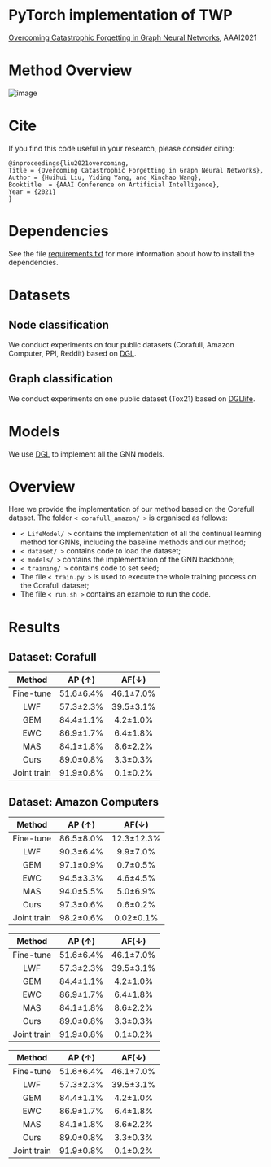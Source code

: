 # PyTorch implementation of TWP
[Overcoming Catastrophic Forgetting in Graph Neural Networks](https://arxiv.org/pdf/2012.06002.pdf), AAAI2021

# Method Overview
![image](https://github.com/hhliu79/TWP/blob/master/overview.png)

# Cite
If you find this code useful in your research, please consider citing:

    @inproceedings{liu2021overcoming,
	Title = {Overcoming Catastrophic Forgetting in Graph Neural Networks},
	Author = {Huihui Liu, Yiding Yang, and Xinchao Wang},
	Booktitle  = {AAAI Conference on Artificial Intelligence},
	Year = {2021}
    }

# Dependencies
See the file [requirements.txt](https://github.com/hhliu79/TWP/blob/master/requirements.txt) for more information about how to install the dependencies.

# Datasets
## Node classification
We conduct experiments on four public datasets (Corafull, Amazon Computer, PPI, Reddit) based on [DGL](https://docs.dgl.ai/en/0.4.x/).<br>

## Graph classification
We conduct experiments on one public dataset (Tox21) based on [DGLlife](https://lifesci.dgl.ai/index.html).

# Models
We use [DGL](https://docs.dgl.ai/en/0.4.x/) to implement all the GNN models.

# Overview
Here we provide the implementation of our method based on the Corafull dataset. The folder `< corafull_amazon/ >` is organised as follows:
* `< LifeModel/ >` contains the implementation of all the continual learning method for GNNs, including the baseline methods and our method;
* `< dataset/ >`  contains code to load the dataset; 
* `< models/ >` contains the implementation of the GNN backbone;
* `< training/ >` contains code to set seed;
* The file `< train.py >` is used to execute the whole training process on the Corafull dataset;
* The file `< run.sh >` contains an example to run the code.

# Results
## Dataset: Corafull

| Method | AP (↑) | AF(↓) |
| :---:         |     :---:      |     :---:    |
| Fine-tune   | 51.6±6.4%     | 46.1±7.0%    |
| LWF     | 57.3±2.3%     | 39.5±3.1%       |
| GEM   | 84.4±1.1%     | 4.2±1.0%    |
| EWC     | 86.9±1.7%     | 6.4±1.8%       |
| MAS   | 84.1±1.8%     | 8.6±2.2%    |
| Ours   | 89.0±0.8%     | 3.3±0.3%       |
| Joint train   | 91.9±0.8%     | 0.1±0.2%       |

## Dataset: Amazon Computers
| Method | AP (↑) | AF(↓) |
| :---:         |     :---:      |     :---:    |
| Fine-tune   | 86.5±8.0%     | 12.3±12.3%    |
| LWF     | 90.3±6.4%     | 9.9±7.0%       |
| GEM   | 97.1±0.9%     | 0.7±0.5%    |
| EWC     | 94.5±3.3%     | 4.6±4.5%       |
| MAS   | 94.0±5.5%     | 5.0±6.9%    |
| Ours   | 97.3±0.6%     | 0.6±0.2%       |
| Joint train   | 98.2±0.6%     | 0.02±0.1%       |



| Method | AP (↑) | AF(↓) |
| :---:         |     :---:      |     :---:    |
| Fine-tune   | 51.6±6.4%     | 46.1±7.0%    |
| LWF     | 57.3±2.3%     | 39.5±3.1%       |
| GEM   | 84.4±1.1%     | 4.2±1.0%    |
| EWC     | 86.9±1.7%     | 6.4±1.8%       |
| MAS   | 84.1±1.8%     | 8.6±2.2%    |
| Ours   | 89.0±0.8%     | 3.3±0.3%       |
| Joint train   | 91.9±0.8%     | 0.1±0.2%       |


| Method | AP (↑) | AF(↓) |
| :---:         |     :---:      |     :---:    |
| Fine-tune   | 51.6±6.4%     | 46.1±7.0%    |
| LWF     | 57.3±2.3%     | 39.5±3.1%       |
| GEM   | 84.4±1.1%     | 4.2±1.0%    |
| EWC     | 86.9±1.7%     | 6.4±1.8%       |
| MAS   | 84.1±1.8%     | 8.6±2.2%    |
| Ours   | 89.0±0.8%     | 3.3±0.3%       |
| Joint train   | 91.9±0.8%     | 0.1±0.2%       |
